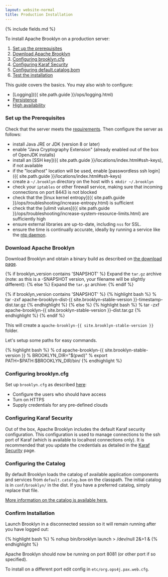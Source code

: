```yaml
---
layout: website-normal
title: Production Installation
---
```


{% include fields.md %}

To install Apache Brooklyn on a production server:

1. [Set up the prerequisites](#prerequisites)
1. [Download Apache Brooklyn](#download)
1. [Configuring brooklyn.cfg](#configuring-properties)
1. [Configuring Karaf Security](#configuring-karaf-security)
1. [Configuring default.catalog.bom](#configuring-catalog)
1. [Test the installation](#confirm)

This guide covers the basics. You may also wish to configure:

* [Logging]({{ site.path.guide }}/ops/logging.html)
* [Persistence](persistence/)
* [High availability](high-availability/)


### <a id="prerequisites"></a>Set up the Prerequisites

Check that the server meets the [requirements](requirements.html).
Then configure the server as follows:

* install Java JRE or JDK (version 8 or later)
* enable "Java Cryptography Extension" (already enabled out of the box of OpenJDK installs)
* install an [SSH key]({{ site.path.guide }}/locations/index.html#ssh-keys), if not available
* if the "localhost" location will be used, enable [passwordless ssh login]({{ site.path.guide }}/locations/index.html#ssh-keys)
* create a `~/.brooklyn` directory on the host with `$ mkdir ~/.brooklyn`
* check your `iptables` or other firewall service, making sure that incoming connections on port 8443 is not blocked
* check that the [linux kernel entropy]({{ site.path.guide }}/ops/troubleshooting/increase-entropy.html) is sufficient
* check that the [ulimit values]({{ site.path.guide }}/ops/troubleshooting/increase-system-resource-limits.html) are sufficiently high
* ensure external libraries are up-to-date, including `nss` for SSL. 
* ensure the time is continually accurate, ideally by running a service like the [ntp daemon](http://www.ntp.org/).


### <a id="download"></a>Download Apache Brooklyn

Download Brooklyn and obtain a binary build as described on [the download page]({{site.path.website}}/download/).

{% if brooklyn_version contains 'SNAPSHOT' %}
Expand the `tar.gz` archive (note: as this is a -SNAPSHOT version, your filename will be slightly different):
{% else %}
Expand the `tar.gz` archive:
{% endif %}

{% if brooklyn_version contains 'SNAPSHOT' %}
{% highlight bash %}
% tar -zxf apache-brooklyn-dist-{{ site.brooklyn-stable-version }}-timestamp-dist.tar.gz
{% endhighlight %}
{% else %}
{% highlight bash %}
% tar -zxf apache-brooklyn-{{ site.brooklyn-stable-version }}-dist.tar.gz
{% endhighlight %}
{% endif %}

This will create a `apache-brooklyn-{{ site.brooklyn-stable-version }}` folder.

Let's setup some paths for easy commands.

{% highlight bash %}
% cd apache-brooklyn-{{ site.brooklyn-stable-version }}
% BROOKLYN_DIR="$(pwd)"
% export PATH=$PATH:$BROOKLYN_DIR/bin/
{% endhighlight %}


### <a id="configuring-properties"></a>Configuring brooklyn.cfg

Set up `brooklyn.cfg` as described [here](brooklyn_cfg.html):

* Configure the users who should have access
* Turn on HTTPS
* Supply credentials for any pre-defined clouds

### <a id="configuring-karaf-security"></a>Configuring Karaf Security

Out of the box, Apache Brooklyn includes the default Karaf security configuration.
This configuration is used to manage connections to the ssh port of Karaf
(which is available to localhost connections only).
It is recommended that you update the credentials as detailed in the
[Karaf Security](https://karaf.apache.org/manual/latest/security#_users_groups_roles_and_passwords) page.

### <a id="configuring-catalog"></a>Configuring the Catalog

By default Brooklyn loads the catalog of available application components and services from 
`default.catalog.bom` on the classpath. The initial catalog is in `conf/brooklyn/` in the dist.
If you have a preferred catalog, simply replace that file.

[More information on the catalog is available here.](catalog/)


### <a id="confirm"></a>Confirm Installation

Launch Brooklyn in a disconnected session so it will remain running after you have logged out:

{% highlight bash %}
% nohup bin/brooklyn launch > /dev/null 2&>1 &
{% endhighlight %}

Apache Brooklyn should now be running on port 8081 (or other port if so specified).

To install on a different port edit config in `etc/org.ops4j.pax.web.cfg`.
